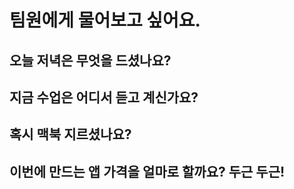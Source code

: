# 팀원에게 물어보고 싶어요.

## 오늘 저녁은 무엇을 드셨나요?

## 지금 수업은 어디서 듣고 계신가요?

## 혹시 맥북 지르셨나요?

## 이번에 만드는 앱 가격을 얼마로 할까요? 두근 두근!
